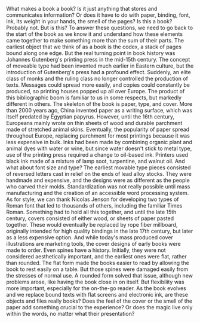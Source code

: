 
What makes a book a book?
Is it just anything that stores
and communicates information?
Or does it have to do with paper,
binding,
font,
ink,
its weight in your hands,
the smell of the pages?
Is this a book?
Probably not.
But is this?
To answer these questions,
we need to go back to the start
of the book as we know it
and understand how these elements
came together to make something
more than the sum of their parts.
The earliest object that we think of
as a book is the codex,
a stack of pages bound along one edge.
But the real turning point in book history
was Johannes Gutenberg&#39;s
printing press in the mid-15th century.
The concept of moveable type had been
invented much earlier in Eastern culture,
but the introduction of Gutenberg&#39;s
press had a profound effect.
Suddenly, an elite class of monks
and the ruling class
no longer controlled 
the production of texts.
Messages could spread more easily,
and copies could constantly be produced,
so printing houses popped up
all over Europe.
The product of this bibliographic boom
is familiar to us in some respects,
but markedly different in others.
The skeleton of the book is paper,
type, and cover.
More than 2000 years ago,
China invented paper as a writing surface,
which was itself predated 
by Egyptian papyrus.
However, until the 16th century,
Europeans mainly wrote 
on thin sheets of wood
and durable parchment
made of stretched animal skins.
Eventually, the popularity of paper
spread throughout Europe,
replacing parchment for most printings
because it was less expensive in bulk.
Inks had been made by combining
organic plant and animal dyes
with water or wine,
but since water doesn&#39;t stick
to metal type,
use of the printing press required
a change to oil-based ink.
Printers used black ink made of
a mixture of lamp soot,
turpentine,
and walnut oil.
And what about font size and type?
The earliest movable type pieces
consisted of reversed letters
cast in relief on the ends of
lead alloy stocks.
They were handmade and expensive,
and the designs were as different
as the people who carved their molds.
Standardization was not really possible
until mass manufacturing
and the creation of an accessible
word processing system.
As for style, we can thank Nicolas Jenson
for developing two types of Roman font
that led to thousands of others,
including the familiar Times Roman.
Something had to hold all this together,
and until the late 15th century,
covers consisted of either wood,
or sheets of paper pasted together.
These would eventually be replaced
by rope fiber millboard,
originally intended for high quality
bindings in the late 17th century,
but later as a less expensive option.
And while today&#39;s mass produced
cover illustrations are marketing tools,
the cover designs of early books 
were made to order.
Even spines have a history.
Initially, they were not considered
aesthetically important,
and the earliest ones were flat,
rather than rounded.
The flat form made the books
easier to read
by allowing the book to rest easily
on a table.
But those spines were damaged
easily from the stresses of normal use.
A rounded form solved that issue,
although new problems arose,
like having the book close in
on itself.
But flexibility was more important,
especially for the on-the-go reader.
As the book evolves
and we replace bound texts
with flat screens and electronic ink,
are these objects and files really books?
Does the feel of the cover
or the smell of the paper add something
crucial to the experience?
Or does the magic live only within
the words,
no matter what their presentation?
